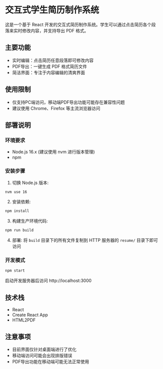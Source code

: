 # 交互式学生简历制作系统

这是一个基于 React 开发的交互式简历制作系统。学生可以通过点击简历各个段落来实时修改内容，并支持导出 PDF 格式。

## 主要功能

- 实时编辑：点击简历任意段落即可修改内容
- PDF导出：一键生成 PDF 格式简历文件
- 简洁界面：专注于内容编辑的清爽界面

## 使用限制

- 仅支持PC端访问，移动端PDF导出功能可能存在兼容性问题
- 建议使用 Chrome、Firefox 等主流浏览器访问

## 部署说明

### 环境要求

- Node.js 16.x (建议使用 nvm 进行版本管理)
- npm 

### 安装步骤

1. 切换 Node.js 版本:
```bash
nvm use 16
```

2. 安装依赖:
```bash
npm install
```

3. 构建生产环境代码:
```bash
npm run build
```

4. 部署:
将 `build` 目录下的所有文件复制到 HTTP 服务器的 `resume/` 目录下即可访问

### 开发模式

```bash
npm start
```
启动开发服务器后访问 http://localhost:3000

## 技术栈

- React
- Create React App
- HTML2PDF 

## 注意事项

- 目前界面仅针对桌面端进行了优化
- 移动端访问可能会出现排版错误
- PDF导出功能在移动端可能无法正常使用
